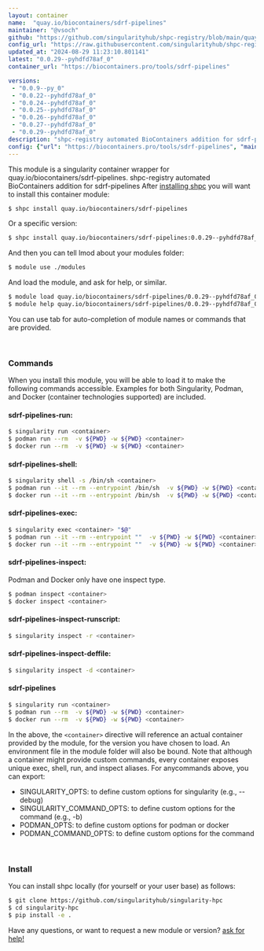 ```yaml
---
layout: container
name:  "quay.io/biocontainers/sdrf-pipelines"
maintainer: "@vsoch"
github: "https://github.com/singularityhub/shpc-registry/blob/main/quay.io/biocontainers/sdrf-pipelines/container.yaml"
config_url: "https://raw.githubusercontent.com/singularityhub/shpc-registry/main/quay.io/biocontainers/sdrf-pipelines/container.yaml"
updated_at: "2024-08-29 11:23:10.801141"
latest: "0.0.29--pyhdfd78af_0"
container_url: "https://biocontainers.pro/tools/sdrf-pipelines"

versions:
 - "0.0.9--py_0"
 - "0.0.22--pyhdfd78af_0"
 - "0.0.24--pyhdfd78af_0"
 - "0.0.25--pyhdfd78af_0"
 - "0.0.26--pyhdfd78af_0"
 - "0.0.27--pyhdfd78af_0"
 - "0.0.29--pyhdfd78af_0"
description: "shpc-registry automated BioContainers addition for sdrf-pipelines"
config: {"url": "https://biocontainers.pro/tools/sdrf-pipelines", "maintainer": "@vsoch", "description": "shpc-registry automated BioContainers addition for sdrf-pipelines", "latest": {"0.0.29--pyhdfd78af_0": "sha256:c1a1568c293b6fb5a03415518027e497a7fa23c5899ff65cf54046ac0ac52625"}, "tags": {"0.0.9--py_0": "sha256:bd38b5c004164b0d6e8492ca9d85cbc0d18b5b815720071ac50a889a960c4dc7", "0.0.22--pyhdfd78af_0": "sha256:3f8e2f54d5837991f04a8e4646f005fdf03ef0bfb7163adfa32fb33218c25660", "0.0.24--pyhdfd78af_0": "sha256:4338b0aa445b76b203567d6cb737971bcefc61829369344b8e91af09046e3ddc", "0.0.25--pyhdfd78af_0": "sha256:1a56235ae3fbb4c7ece99cb78b2161866db39412428d2ee9622e5f83d8eda5ea", "0.0.26--pyhdfd78af_0": "sha256:28878dffa7f7e9a2e5b0a2b9f3fb4d79c02a3bd35df0f7d8eb073a3c51526662", "0.0.27--pyhdfd78af_0": "sha256:a7c106f899d6a8ca1f1b47957e9fd2c7cdd994b43f1a8ce49cc535ce78579488", "0.0.29--pyhdfd78af_0": "sha256:c1a1568c293b6fb5a03415518027e497a7fa23c5899ff65cf54046ac0ac52625"}, "docker": "quay.io/biocontainers/sdrf-pipelines"}
---
```


This module is a singularity container wrapper for quay.io/biocontainers/sdrf-pipelines.
shpc-registry automated BioContainers addition for sdrf-pipelines
After [installing shpc](#install) you will want to install this container module:


```bash
$ shpc install quay.io/biocontainers/sdrf-pipelines
```

Or a specific version:

```bash
$ shpc install quay.io/biocontainers/sdrf-pipelines:0.0.29--pyhdfd78af_0
```

And then you can tell lmod about your modules folder:

```bash
$ module use ./modules
```

And load the module, and ask for help, or similar.

```bash
$ module load quay.io/biocontainers/sdrf-pipelines/0.0.29--pyhdfd78af_0
$ module help quay.io/biocontainers/sdrf-pipelines/0.0.29--pyhdfd78af_0
```

You can use tab for auto-completion of module names or commands that are provided.

<br>

### Commands

When you install this module, you will be able to load it to make the following commands accessible.
Examples for both Singularity, Podman, and Docker (container technologies supported) are included.

#### sdrf-pipelines-run:

```bash
$ singularity run <container>
$ podman run --rm  -v ${PWD} -w ${PWD} <container>
$ docker run --rm  -v ${PWD} -w ${PWD} <container>
```

#### sdrf-pipelines-shell:

```bash
$ singularity shell -s /bin/sh <container>
$ podman run --it --rm --entrypoint /bin/sh  -v ${PWD} -w ${PWD} <container>
$ docker run --it --rm --entrypoint /bin/sh  -v ${PWD} -w ${PWD} <container>
```

#### sdrf-pipelines-exec:

```bash
$ singularity exec <container> "$@"
$ podman run --it --rm --entrypoint ""  -v ${PWD} -w ${PWD} <container> "$@"
$ docker run --it --rm --entrypoint ""  -v ${PWD} -w ${PWD} <container> "$@"
```

#### sdrf-pipelines-inspect:

Podman and Docker only have one inspect type.

```bash
$ podman inspect <container>
$ docker inspect <container>
```

#### sdrf-pipelines-inspect-runscript:

```bash
$ singularity inspect -r <container>
```

#### sdrf-pipelines-inspect-deffile:

```bash
$ singularity inspect -d <container>
```



#### sdrf-pipelines

```bash
$ singularity run <container>
$ podman run --rm  -v ${PWD} -w ${PWD} <container>
$ docker run --rm  -v ${PWD} -w ${PWD} <container>
```


In the above, the `<container>` directive will reference an actual container provided
by the module, for the version you have chosen to load. An environment file in the
module folder will also be bound. Note that although a container
might provide custom commands, every container exposes unique exec, shell, run, and
inspect aliases. For anycommands above, you can export:

 - SINGULARITY_OPTS: to define custom options for singularity (e.g., --debug)
 - SINGULARITY_COMMAND_OPTS: to define custom options for the command (e.g., -b)
 - PODMAN_OPTS: to define custom options for podman or docker
 - PODMAN_COMMAND_OPTS: to define custom options for the command

<br>

### Install

You can install shpc locally (for yourself or your user base) as follows:

```bash
$ git clone https://github.com/singularityhub/singularity-hpc
$ cd singularity-hpc
$ pip install -e .
```

Have any questions, or want to request a new module or version? [ask for help!](https://github.com/singularityhub/singularity-hpc/issues)